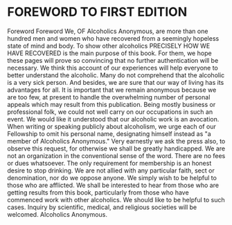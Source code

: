 # FOREWORD TO FIRST EDITION

Foreword
Foreword
We, OF Alcoholics Anonymous, are more than one hundred men and women who have recovered from a seemingly hopeless state of mind and body.  To show other alcoholics PRECISELY HOW WE HAVE RECOVERED is the main purpose of this book.  For them, we hope these pages will prove so convincing that no further authentication will be necessary.  We think this account of our experiences will help everyone to better understand the alcoholic.  Many do not comprehend that the alcoholic is a very sick person.  And besides, we are sure that our way of living has its advantages for all.
It is important that we remain anonymous because we are too few, at present to handle the overwhelming number of personal appeals which may result from this publication.  Being mostly business or professional folk, we could not well carry on our occupations in such an event.  We would like it understood that our alcoholic work is an avocation.
When writing or speaking publicly about alcoholism, we urge each of our Fellowship to omit his personal name, designating himself instead as "a member of Alcoholics Anonymous."
Very earnestly we ask the press also, to observe this request, for otherwise we shall be greatly handicapped.
We are not an organization in the conventional sense of the word.  There are no fees or dues whatsoever.  The only requirement for membership is an honest desire to stop drinking.  We are not allied with any particular faith, sect or denomination, nor do we oppose anyone.  We simply wish to be helpful to those who are afflicted.
We shall be interested to hear from those who are getting results from this book, particularly from those who have commenced work with other alcoholics.  We should like to be helpful to such cases.
Inquiry by scientific, medical, and religious societies will be welcomed.
Alcoholics Anonymous.